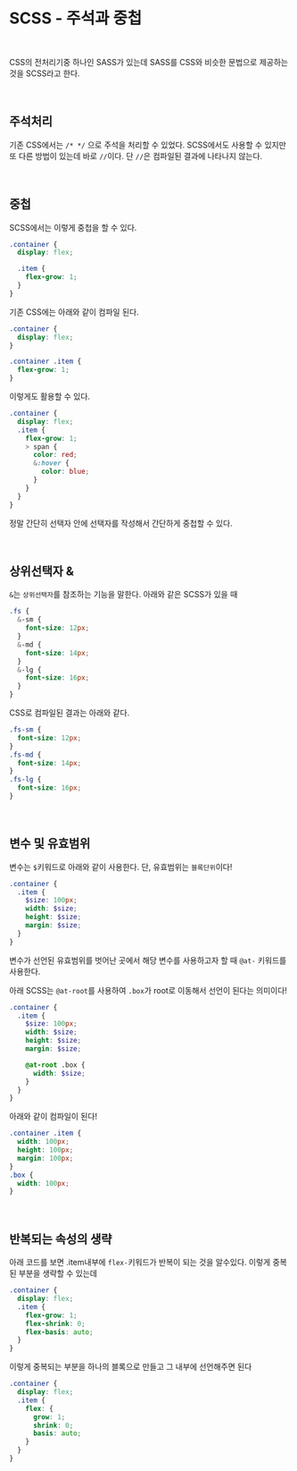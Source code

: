 # SCSS - 주석과 중첩

<br>

CSS의 전처리기중 하나인 SASS가 있는데 SASS를 CSS와 비슷한 문법으로 제공하는것을 SCSS라고 한다.

<br>

## 주석처리

기존 CSS에서는 `/* */` 으로 주석을 처리할 수 있었다. SCSS에서도 사용할 수 있지만 또 다른 방법이 있는데 바로 `//`이다. 단 `//`은 컴파일된 결과에 나타나지 않는다.

<br>

## 중첩

SCSS에서는 이렇게 중첩을 할 수 있다.

```scss
.container {
  display: flex;

  .item {
    flex-grow: 1;
  }
}
```

기존 CSS에는 아래와 같이 컴파일 된다.

```css
.container {
  display: flex;
}

.container .item {
  flex-grow: 1;
}
```

이렇게도 활용할 수 있다.

```scss
.container {
  display: flex;
  .item {
    flex-grow: 1;
    > span {
      color: red;
      &:hover {
        color: blue;
      }
    }
  }
}
```

정말 간단히 선택자 안에 선택자를 작성해서 간단하게 중첩할 수 있다.

<br>

## 상위선택자 &

`&`는 `상위선택자`를 참조하는 기능을 말한다. 아래와 같은 SCSS가 있을 때

```scss
.fs {
  &-sm {
    font-size: 12px;
  }
  &-md {
    font-size: 14px;
  }
  &-lg {
    font-size: 16px;
  }
}
```

CSS로 컴파일된 결과는 아래와 같다.

```css
.fs-sm {
  font-size: 12px;
}
.fs-md {
  font-size: 14px;
}
.fs-lg {
  font-size: 16px;
}
```

<br>

## 변수 및 유효범위

변수는 `$`키워드로 아래와 같이 사용한다. 단, 유효범위는 `블록단위`이다!

```scss
.container {
  .item {
    $size: 100px;
    width: $size;
    height: $size;
    margin: $size;
  }
}
```

변수가 선언된 유효범위를 벗어난 곳에서 해당 변수를 사용하고자 할 때 `@at-` 키워드를 사용한다.

아래 SCSS는 `@at-root`를 사용하여 `.box`가 root로 이동해서 선언이 된다는 의미이다!

```scss
.container {
  .item {
    $size: 100px;
    width: $size;
    height: $size;
    margin: $size;

    @at-root .box {
      width: $size;
    }
  }
}
```

아래와 같이 컴파일이 된다!

```css
.container .item {
  width: 100px;
  height: 100px;
  margin: 100px;
}
.box {
  width: 100px;
}
```

<br>

## 반복되는 속성의 생략

아래 코드를 보면 .item내부에 `flex-`키워드가 반복이 되는 것을 알수있다. 이렇게 중복된 부분을 생략할 수 있는데

```scss
.container {
  display: flex;
  .item {
    flex-grow: 1;
    flex-shrink: 0;
    flex-basis: auto;
  }
}
```

이렇게 중복되는 부분을 하나의 블록으로 만들고 그 내부에 선언해주면 된다

```scss
.container {
  display: flex;
  .item {
    flex: {
      grow: 1;
      shrink: 0;
      basis: auto;
    }
  }
}
```
